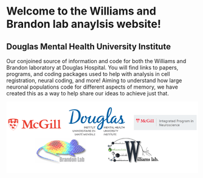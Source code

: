 # Welcome to the Williams and Brandon lab anaylsis website!
## Douglas Mental Health University Institute 

Our conjoined source of information and code for both the Williams and Brandon laboratory at Douglas Hospital. 
You will find links to papers, programs, and coding packages used to help with analysis in cell registration, neural coding, and more! Aiming to understand how large neuronal populations code for different aspects of memory, we have created this as a way to help share our ideas to achieve just that.   



<img class="wp-image-451 aligncenter" src="/images/banner.PNG" alt=""  align ="middle">
